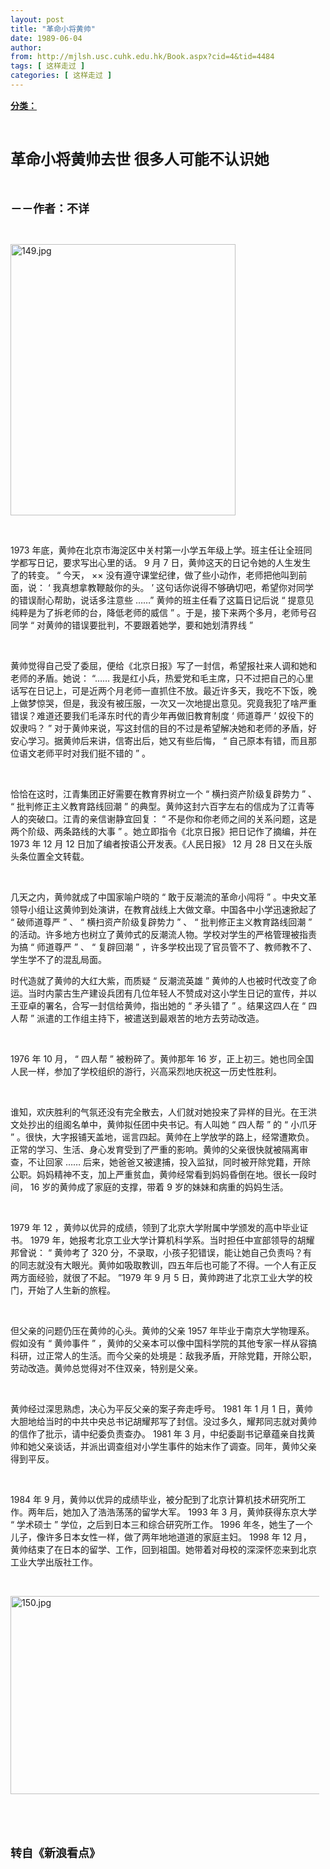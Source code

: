 ```yaml
---
layout: post
title: "革命小将黄帅"
date: 1989-06-04
author: 
from: http://mjlsh.usc.cuhk.edu.hk/Book.aspx?cid=4&tid=4484
tags: [ 这样走过 ]
categories: [ 这样走过 ]
---
```


<div style="margin: 15px 10px 10px 0px;">
 <div>
  <span id="ctl00_ContentPlaceHolder1_chapter1_SubjectLabel" style="font-weight:bold;text-decoration:underline;">
   分类：
  </span>
 </div>
 <p class="p1">
  <b>
   <font size="5">
    <span class="s1">
    </span>
    <br/>
   </font>
  </b>
 </p>
 <p class="p2">
  <b>
   <font size="5">
    <span class="s1">
     革命小将黄帅去世
    </span>
    <span class="s2">
    </span>
    <span class="s1">
     很多人可能不认识她
    </span>
   </font>
  </b>
 </p>
 <p class="p2">
  <span class="s1">
   <b>
    <font size="4">
     <br/>
    </font>
   </b>
  </span>
 </p>
 <p class="p2">
  <span class="s1">
   <b>
    <font size="4">
     －－作者：不详
    </font>
   </b>
  </span>
 </p>
 <p class="p1">
  <span class="s1">
  </span>
  <br/>
 </p>
 <p class="p3">
  <span class="s1">
   <img alt="149.jpg" border="0" height="434" src="http://mjlsh.usc.cuhk.edu.hk/medias/contents/4484/149.jpg" width="360"/>
  </span>
 </p>
 <p class="p1">
  <span class="s1">
  </span>
  <br/>
 </p>
 <p class="p2">
  <span class="s2">
   1973
  </span>
  <span class="s1">
   年底，黄帅在北京市海淀区中关村第一小学五年级上学。班主任让全班同学都写日记，要求写出心里的话。
  </span>
  <span class="s2">
   9
  </span>
  <span class="s1">
   月
  </span>
  <span class="s2">
   7
  </span>
  <span class="s1">
   日，黄帅这天的日记令她的人生发生了的转变。
  </span>
  <span class="s2">
   “
  </span>
  <span class="s1">
   今天，
  </span>
  <span class="s2">
   ××
  </span>
  <span class="s1">
   没有遵守课堂纪律，做了些小动作，老师把他叫到前面，说：
  </span>
  <span class="s2">
   ‘
  </span>
  <span class="s1">
   我真想拿教鞭敲你的头。
  </span>
  <span class="s2">
   ’
  </span>
  <span class="s1">
   这句话你说得不够确切吧，希望你对同学的错误耐心帮助，说话多注意些
  </span>
  <span class="s2">
   ……”
  </span>
  <span class="s1">
   黄帅的班主任看了这篇日记后说
  </span>
  <span class="s2">
   “
  </span>
  <span class="s1">
   提意见纯粹是为了拆老师的台，降低老师的威信
  </span>
  <span class="s2">
   ”
  </span>
  <span class="s1">
   。于是，接下来两个多月，老师号召同学
  </span>
  <span class="s2">
   “
  </span>
  <span class="s1">
   对黄帅的错误要批判，不要跟着她学，要和她划清界线
  </span>
  <span class="s2">
   ”
  </span>
 </p>
 <p class="p1">
  <span class="s1">
  </span>
  <br/>
 </p>
 <p class="p2">
  <span class="s1">
   黄帅觉得自己受了委屈，便给《北京日报》写了一封信，希望报社来人调和她和老师的矛盾。她说：
  </span>
  <span class="s2">
   “……
  </span>
  <span class="s1">
   我是红小兵，热爱党和毛主席，只不过把自己的心里话写在日记上，可是近两个月老师一直抓住不放。最近许多天，我吃不下饭，晚上做梦惊哭，但是，我没有被压服，一次又一次地提出意见。究竟我犯了啥严重错误？难道还要我们毛泽东时代的青少年再做旧教育制度
  </span>
  <span class="s2">
   ‘
  </span>
  <span class="s1">
   师道尊严
  </span>
  <span class="s2">
   ’
  </span>
  <span class="s1">
   奴役下的奴隶吗？
  </span>
  <span class="s2">
   ”
  </span>
  <span class="s1">
   对于黄帅来说，写这封信的目的不过是希望解决她和老师的矛盾，好安心学习。据黄帅后来讲，信寄出后，她又有些后悔，
  </span>
  <span class="s2">
   “
  </span>
  <span class="s1">
   自己原本有错，而且那位语文老师平时对我们挺不错的
  </span>
  <span class="s2">
   ”
  </span>
  <span class="s1">
   。
  </span>
 </p>
 <p class="p1">
  <span class="s1">
  </span>
  <br/>
 </p>
 <p class="p2">
  <span class="s1">
   恰恰在这时，江青集团正好需要在教育界树立一个
  </span>
  <span class="s2">
   “
  </span>
  <span class="s1">
   横扫资产阶级复辟势力
  </span>
  <span class="s2">
   ”
  </span>
  <span class="s1">
   、
  </span>
  <span class="s2">
   “
  </span>
  <span class="s1">
   批判修正主义教育路线回潮
  </span>
  <span class="s2">
   ”
  </span>
  <span class="s1">
   的典型。黄帅这封六百字左右的信成为了江青等人的突破口。江青的亲信谢静宜回复：
  </span>
  <span class="s2">
   “
  </span>
  <span class="s1">
   不是你和你老师之间的关系问题，这是两个阶级、两条路线的大事
  </span>
  <span class="s2">
   ”
  </span>
  <span class="s1">
   。她立即指令《北京日报》把日记作了摘编，并在
  </span>
  <span class="s2">
   1973
  </span>
  <span class="s1">
   年
  </span>
  <span class="s2">
   12
  </span>
  <span class="s1">
   月
  </span>
  <span class="s2">
   12
  </span>
  <span class="s1">
   日加了编者按语公开发表。《人民日报》
  </span>
  <span class="s2">
   12
  </span>
  <span class="s1">
   月
  </span>
  <span class="s2">
   28
  </span>
  <span class="s1">
   日又在头版头条位置全文转载。
  </span>
 </p>
 <p class="p1">
  <span class="s1">
  </span>
  <br/>
 </p>
 <p class="p2">
  <span class="s1">
   几天之内，黄帅就成了中国家喻户晓的
  </span>
  <span class="s2">
   “
  </span>
  <span class="s1">
   敢于反潮流的革命小闯将
  </span>
  <span class="s2">
   ”
  </span>
  <span class="s1">
   。中央文革领导小组让这黄帅到处演讲，在教育战线上大做文章。中国各中小学迅速掀起了
  </span>
  <span class="s2">
   “
  </span>
  <span class="s1">
   破师道尊严
  </span>
  <span class="s2">
   ”
  </span>
  <span class="s1">
   、
  </span>
  <span class="s2">
   “
  </span>
  <span class="s1">
   横扫资产阶级复辟势力
  </span>
  <span class="s2">
   ”
  </span>
  <span class="s1">
   、
  </span>
  <span class="s2">
   “
  </span>
  <span class="s1">
   批判修正主义教育路线回潮
  </span>
  <span class="s2">
   ”
  </span>
  <span class="s1">
   的活动。许多地方也树立了黄帅式的反潮流人物。学校对学生的严格管理被指责为搞
  </span>
  <span class="s2">
   “
  </span>
  <span class="s1">
   师道尊严
  </span>
  <span class="s2">
   ”
  </span>
  <span class="s1">
   、
  </span>
  <span class="s2">
   “
  </span>
  <span class="s1">
   复辟回潮
  </span>
  <span class="s2">
   ”
  </span>
  <span class="s1">
   ，许多学校出现了官员管不了、教师教不了、学生学不了的混乱局面。
  </span>
 </p>
 <p class="p2">
  <span class="s1">
   时代造就了黄帅的大红大紫，而质疑
  </span>
  <span class="s2">
   “
  </span>
  <span class="s1">
   反潮流英雄
  </span>
  <span class="s2">
   ”
  </span>
  <span class="s1">
   黄帅的人也被时代改变了命运。当时内蒙古生产建设兵团有几位年轻人不赞成对这小学生日记的宣传，并以王亚卓的署名，合写一封信给黄帅，指出她的
  </span>
  <span class="s2">
   “
  </span>
  <span class="s1">
   矛头错了
  </span>
  <span class="s2">
   ”
  </span>
  <span class="s1">
   。结果这四人在
  </span>
  <span class="s2">
   “
  </span>
  <span class="s1">
   四人帮
  </span>
  <span class="s2">
   ”
  </span>
  <span class="s1">
   派遣的工作组主持下，被遣送到最艰苦的地方去劳动改造。
  </span>
 </p>
 <p class="p1">
  <span class="s1">
  </span>
  <br/>
 </p>
 <p class="p2">
  <span class="s2">
   1976
  </span>
  <span class="s1">
   年
  </span>
  <span class="s2">
   10
  </span>
  <span class="s1">
   月，
  </span>
  <span class="s2">
   “
  </span>
  <span class="s1">
   四人帮
  </span>
  <span class="s2">
   ”
  </span>
  <span class="s1">
   被粉碎了。黄帅那年
  </span>
  <span class="s2">
   16
  </span>
  <span class="s1">
   岁，正上初三。她也同全国人民一样，参加了学校组织的游行，兴高采烈地庆祝这一历史性胜利。
  </span>
 </p>
 <p class="p1">
  <span class="s1">
  </span>
  <br/>
 </p>
 <p class="p2">
  <span class="s1">
   谁知，欢庆胜利的气氛还没有完全散去，人们就对她投来了异样的目光。在王洪文处抄出的组阁名单中，黄帅拟任团中央书记。有人叫她
  </span>
  <span class="s2">
   “
  </span>
  <span class="s1">
   四人帮
  </span>
  <span class="s2">
   ”
  </span>
  <span class="s1">
   的
  </span>
  <span class="s2">
   “
  </span>
  <span class="s1">
   小爪牙
  </span>
  <span class="s2">
   ”
  </span>
  <span class="s1">
   。很快，大字报铺天盖地，谣言四起。黄帅在上学放学的路上，经常遭欺负。正常的学习、生活、身心发育受到了严重的影响。黄帅的父亲很快就被隔离审查，不让回家
  </span>
  <span class="s2">
   ……
  </span>
  <span class="s1">
   后来，她爸爸又被逮捕，投入监狱，同时被开除党籍，开除公职。妈妈精神不支，加上严重贫血，黄帅经常看到妈妈昏倒在地。很长一段时间，
  </span>
  <span class="s2">
   16
  </span>
  <span class="s1">
   岁的黄帅成了家庭的支撑，带着
  </span>
  <span class="s2">
   9
  </span>
  <span class="s1">
   岁的妹妹和病重的妈妈生活。
  </span>
 </p>
 <p class="p1">
  <span class="s1">
  </span>
  <br/>
 </p>
 <p class="p2">
  <span class="s2">
   1979
  </span>
  <span class="s1">
   年
  </span>
  <span class="s2">
   12
  </span>
  <span class="s1">
   ，黄帅以优异的成绩，领到了北京大学附属中学颁发的高中毕业证书。
  </span>
  <span class="s2">
   1979
  </span>
  <span class="s1">
   年，她报考北京工业大学计算机科学系。当时担任中宣部领导的胡耀邦曾说：
  </span>
  <span class="s2">
   “
  </span>
  <span class="s1">
   黄帅考了
  </span>
  <span class="s2">
   320
  </span>
  <span class="s1">
   分，不录取，小孩子犯错误，能让她自己负责吗？有的同志就没有大眼光。黄帅如吸取教训，四五年后也可能了不得。一个人有正反两方面经验，就很了不起。
  </span>
  <span class="s2">
   ”1979
  </span>
  <span class="s1">
   年
  </span>
  <span class="s2">
   9
  </span>
  <span class="s1">
   月
  </span>
  <span class="s2">
   5
  </span>
  <span class="s1">
   日，黄帅跨进了北京工业大学的校门，开始了人生新的旅程。
  </span>
 </p>
 <p class="p1">
  <span class="s1">
  </span>
  <br/>
 </p>
 <p class="p2">
  <span class="s1">
   但父亲的问题仍压在黄帅的心头。黄帅的父亲
  </span>
  <span class="s2">
   1957
  </span>
  <span class="s1">
   年毕业于南京大学物理系。假如没有
  </span>
  <span class="s2">
   “
  </span>
  <span class="s1">
   黄帅事件
  </span>
  <span class="s2">
   ”
  </span>
  <span class="s1">
   ，黄帅的父亲本可以像中国科学院的其他专家一样从容搞科研，过正常人的生活。而今父亲的处境是：敌我矛盾，开除党籍，开除公职，劳动改造。黄帅总觉得对不住双亲，特别是父亲。
  </span>
 </p>
 <p class="p1">
  <span class="s1">
  </span>
  <br/>
 </p>
 <p class="p2">
  <span class="s1">
   黄帅经过深思熟虑，决心为平反父亲的案子奔走呼号。
  </span>
  <span class="s2">
   1981
  </span>
  <span class="s1">
   年
  </span>
  <span class="s2">
   1
  </span>
  <span class="s1">
   月
  </span>
  <span class="s2">
   1
  </span>
  <span class="s1">
   日，黄帅大胆地给当时的中共中央总书记胡耀邦写了封信。没过多久，耀邦同志就对黄帅的信作了批示，请中纪委负责查办。
  </span>
  <span class="s2">
   1981
  </span>
  <span class="s1">
   年
  </span>
  <span class="s2">
   3
  </span>
  <span class="s1">
   月，中纪委副书记章蕴亲自找黄帅和她父亲谈话，并派出调查组对小学生事件的始末作了调查。同年，黄帅父亲得到平反。
  </span>
 </p>
 <p class="p1">
  <span class="s1">
  </span>
  <br/>
 </p>
 <p class="p2">
  <span class="s2">
   1984
  </span>
  <span class="s1">
   年
  </span>
  <span class="s2">
   9
  </span>
  <span class="s1">
   月，黄帅以优异的成绩毕业，被分配到了北京计算机技术研究所工作。两年后，她加入了浩浩荡荡的留学大军。
  </span>
  <span class="s2">
   1993
  </span>
  <span class="s1">
   年
  </span>
  <span class="s2">
   3
  </span>
  <span class="s1">
   月，黄帅获得东京大学
  </span>
  <span class="s2">
   “
  </span>
  <span class="s1">
   学术硕士
  </span>
  <span class="s2">
   ”
  </span>
  <span class="s1">
   学位，之后到日本三和综合研究所工作。
  </span>
  <span class="s2">
   1996
  </span>
  <span class="s1">
   年冬，她生了一个儿子，像许多日本女性一样，做了两年地地道道的家庭主妇。
  </span>
  <span class="s2">
   1998
  </span>
  <span class="s1">
   年
  </span>
  <span class="s2">
   12
  </span>
  <span class="s1">
   月，黄帅结束了在日本的留学、工作，回到祖国。她带着对母校的深深怀恋来到北京工业大学出版社工作。
  </span>
 </p>
 <p class="p1">
  <span class="s1">
  </span>
  <br/>
 </p>
 <p class="p3">
  <span class="s1">
   <img alt="150.jpg" border="0" height="317" src="http://mjlsh.usc.cuhk.edu.hk/medias/contents/4484/150.jpg" width="500"/>
  </span>
 </p>
 <p class="p1">
  <span class="s1">
  </span>
  <br/>
 </p>
 <p class="p1">
  <b>
   <font size="4">
    <span class="s1">
    </span>
    <br/>
   </font>
  </b>
 </p>
 <p class="p2">
  <span class="s1">
   <b>
    <font size="4">
     转自《新浪看点》
    </font>
   </b>
  </span>
 </p>
</div>

